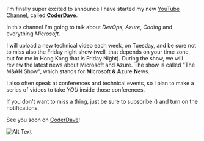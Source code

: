I'm finally super excited to announce I have started my new [YouTube Channel](https://www.youtube.com/channel/UCtiFg7r8WBBzC6xo-tfEYFw), called [__CoderDave__](https://www.youtube.com/channel/UCtiFg7r8WBBzC6xo-tfEYFw).

In this channel I'm going to talk about _DevOps_, _Azure_, _Coding_ and everything _Microsoft_.

I will upload a new technical video each week, on Tuesday, and be sure not to miss also the Friday night show (well, that depends on your time zone, but for me in Hong Kong that is Friday Night). During the show, we will review the latest news about Microsoft and Azure. The show is called "The M&AN Show", which stands for **M**icrosoft __&__ **A**zure **N**ews.

I also often speak at conferences and technical events, so I plan to make a series of videos to take _YOU_ inside those conferences.

If you don't want to miss a thing, just be sure to subscribe () and turn on the notifications.

See you soon on [CoderDave](https://www.youtube.com/channel/UCtiFg7r8WBBzC6xo-tfEYFw)!

![Alt Text](https://dev-to-uploads.s3.amazonaws.com/i/uamqsmpkdtyqwvgkzcpb.png)